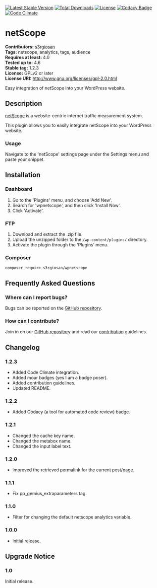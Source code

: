 [![Latest Stable Version](https://poser.pugx.org/s3rgiosan/wpnetscope/v/stable)](https://packagist.org/packages/s3rgiosan/wpnetscope)
[![Total Downloads](https://poser.pugx.org/s3rgiosan/wpnetscope/downloads)](https://packagist.org/packages/s3rgiosan/wpnetscope)
[![License](https://poser.pugx.org/s3rgiosan/wpnetscope/license)](https://packagist.org/packages/s3rgiosan/wpnetscope)
[![Codacy Badge](https://api.codacy.com/project/badge/Grade/696fcc2ec05b4dcba4810c37c7623a88)](https://www.codacy.com/app/s3rgiosan/wpnetscope?utm_source=github.com&amp;utm_medium=referral&amp;utm_content=s3rgiosan/wpnetscope&amp;utm_campaign=Badge_Grade)
[![Code Climate](https://codeclimate.com/github/s3rgiosan/wpnetscope/badges/gpa.svg)](https://codeclimate.com/github/s3rgiosan/wpnetscope)

# netScope #
**Contributors:** [s3rgiosan](https://profiles.wordpress.org/s3rgiosan)  
**Tags:** netscope, analytics, tags, audience    
**Requires at least:** 4.0    
**Tested up to:** 4.6    
**Stable tag:** 1.2.3   
**License:** GPLv2 or later    
**License URI:** http://www.gnu.org/licenses/gpl-2.0.html    

Easy integration of netScope into your WordPress website.  

## Description ##

[netScope](http://netscope.marktest.pt/) is a website-centric internet traffic measurement system.

This plugin allows you to easily integrate netScope into your WordPress website.  

### Usage ###

Navigate to the 'netScope' settings page under the Settings menu and paste your snippet.  

## Installation ##

### Dashboard ###

1. Go to the 'Plugins' menu, and choose 'Add New'.
2. Search for 'wpnetscope', and then click 'Install Now'.
2. Click 'Activate'.

### FTP ###

1. Download and extract the .zip file.
2. Upload the unzipped folder to the `/wp-content/plugins/` directory.
3. Activate the plugin through the 'Plugins' menu.

### Composer ###

`composer require s3rgiosan/wpnetscope`

## Frequently Asked Questions ##

### Where can I report bugs? ###

Bugs can be reported on the [GitHub repository](https://github.com/s3rgiosan/wpnetscope/issues).

### How can I contribute? ###

Join in on our [GitHub repository](https://github.com/s3rgiosan/wpnetscope) and read our [contribution](https://github.com/s3rgiosan/wpnetscope/blob/master/CONTRIBUTING.md) guidelines.

## Changelog ##

### 1.2.3 ###
* Added Code Climate integration.  
* Added moar badges (yes I am a badge poser).
* Added contribution guidelines.  
* Updated README. 

### 1.2.2 ###
* Added Codacy (a tool for automated code review) badge.  

### 1.2.1 ###
* Changed the cache key name.  
* Changed the metabox name.  
* Changed the input label text.  

### 1.2.0 ###
* Improved the retrieved permalink for the current post/page.  

### 1.1.1 ###
* Fix pp_gemius_extraparameters tag. 

### 1.1.0 ###
* Filter for changing the default netscope analytics variable. 

### 1.0.0 ###
* Initial release.  

## Upgrade Notice ##

### 1.0 ###
Initial release.  
